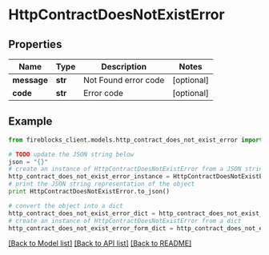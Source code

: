 # HttpContractDoesNotExistError


## Properties

Name | Type | Description | Notes
------------ | ------------- | ------------- | -------------
**message** | **str** | Not Found error code | [optional] 
**code** | **str** | Error code | [optional] 

## Example

```python
from fireblocks_client.models.http_contract_does_not_exist_error import HttpContractDoesNotExistError

# TODO update the JSON string below
json = "{}"
# create an instance of HttpContractDoesNotExistError from a JSON string
http_contract_does_not_exist_error_instance = HttpContractDoesNotExistError.from_json(json)
# print the JSON string representation of the object
print HttpContractDoesNotExistError.to_json()

# convert the object into a dict
http_contract_does_not_exist_error_dict = http_contract_does_not_exist_error_instance.to_dict()
# create an instance of HttpContractDoesNotExistError from a dict
http_contract_does_not_exist_error_form_dict = http_contract_does_not_exist_error.from_dict(http_contract_does_not_exist_error_dict)
```
[[Back to Model list]](../README.md#documentation-for-models) [[Back to API list]](../README.md#documentation-for-api-endpoints) [[Back to README]](../README.md)


